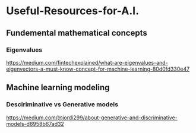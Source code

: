 # Useful-Resources-for-A.I.
## Fundemental mathematical concepts
### Eigenvalues
https://medium.com/fintechexplained/what-are-eigenvalues-and-eigenvectors-a-must-know-concept-for-machine-learning-80d0fd330e47

## Machine learning modeling

### Desciriminative vs Generative models
https://medium.com/@jordi299/about-generative-and-discriminative-models-d8958b67ad32
